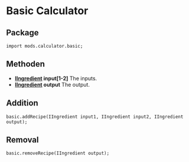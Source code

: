 # Basic Calculator

## Package
```zenscript
import mods.calculator.basic;
```

## Methoden

- **[IIngredient](/Vanilla/Variable_Types/IIngredient/) input[1-2]** The inputs.
- **[IIngredient](/Vanilla/Variable_Types/IIngredient/) output** The output.

## Addition
```zenscript
basic.addRecipe(IIngredient input1, IIngredient input2, IIngredient output);
```

## Removal
```zenscript
basic.removeRecipe(IIngredient output);
```
